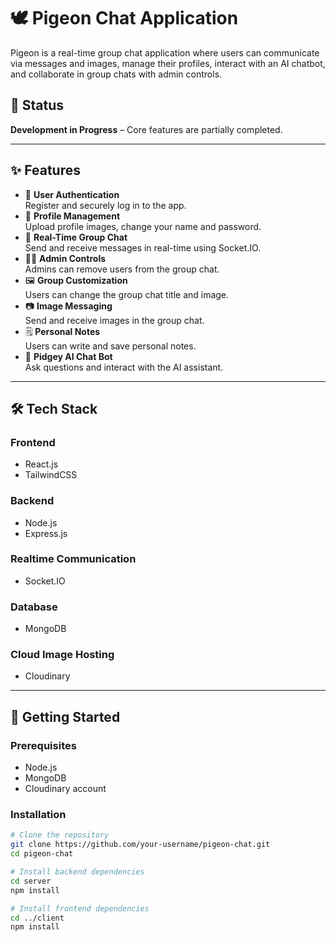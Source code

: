 # 🕊️ Pigeon Chat Application
Pigeon is a real-time group chat application where users can communicate via messages and images, manage their profiles, interact with an AI chatbot, and collaborate in group chats with admin controls.

## 🚧 Status
**Development in Progress** – Core features are partially completed.

---

## ✨ Features

- 📝 **User Authentication**  
  Register and securely log in to the app.
- 👤 **Profile Management**  
  Upload profile images, change your name and password.
- 💬 **Real-Time Group Chat**  
  Send and receive messages in real-time using Socket.IO.
- 🧑‍💼 **Admin Controls**  
  Admins can remove users from the group chat.
- 🖼️ **Group Customization**  
  Users can change the group chat title and image.
- 📷 **Image Messaging**  
  Send and receive images in the group chat.
- 🗒️ **Personal Notes**  
  Users can write and save personal notes.
- 🤖 **Pidgey AI Chat Bot**  
  Ask questions and interact with the AI assistant.

---

## 🛠️ Tech Stack

### Frontend
- React.js  
- TailwindCSS
### Backend
- Node.js  
- Express.js
### Realtime Communication
- Socket.IO
### Database
- MongoDB
### Cloud Image Hosting
- Cloudinary

---

## 🚀 Getting Started

### Prerequisites
- Node.js
- MongoDB
- Cloudinary account

### Installation
```bash
# Clone the repository
git clone https://github.com/your-username/pigeon-chat.git
cd pigeon-chat

# Install backend dependencies
cd server
npm install

# Install frontend dependencies
cd ../client
npm install

